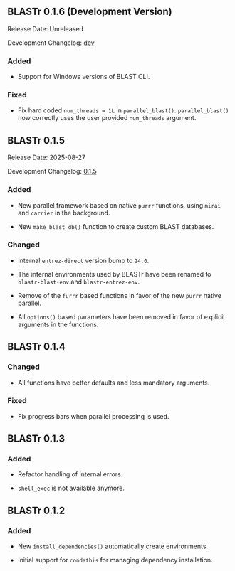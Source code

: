 ## BLASTr 0.1.6 (Development Version)

Release Date: Unreleased

Development Changelog: [dev](https://github.com/heronoh/BLASTr/compare/v0.1.5...HEAD)

### Added

* Support for Windows versions of BLAST CLI.

### Fixed

* Fix hard coded `num_threads = 1L` in `parallel_blast()`.
  `parallel_blast()` now correctly uses the user provided `num_threads` argument.

## BLASTr 0.1.5

Release Date: 2025-08-27

Development Changelog: [0.1.5](https://github.com/heronoh/BLASTr/compare/v0.1.4...v0.1.5)

### Added

* New parallel framework based on native `purrr` functions,
  using `mirai` and `carrier` in the background.

* New `make_blast_db()` function to create custom BLAST databases.

### Changed

* Internal `entrez-direct` version bump to `24.0`.

* The internal environments used by BLASTr have been renamed to `blastr-blast-env` and `blastr-entrez-env`.

* Remove of the `furrr` based functions in favor of the new `purrr` native parallel.

* All `options()` based parameters have been removed in favor of explicit arguments in the functions.

## BLASTr 0.1.4

### Changed

* All functions have better defaults and less mandatory arguments.

### Fixed

* Fix progress bars when parallel processing is used.

## BLASTr 0.1.3

### Added

* Refactor handling of internal errors.

* `shell_exec` is not available anymore.

## BLASTr 0.1.2

### Added

* New `install_dependencies()` automatically create environments.

* Initial support for `condathis` for managing dependency installation.

